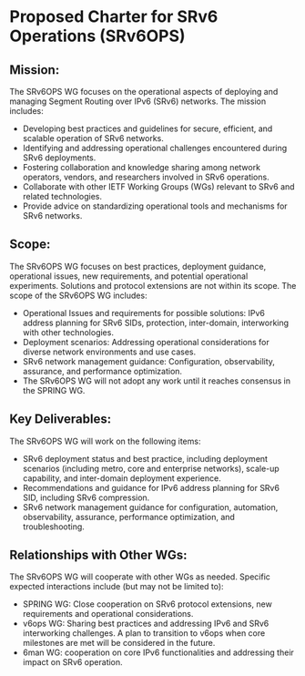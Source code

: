 # Proposed Charter for SRv6 Operations (SRv6OPS)

## Mission:
The SRv6OPS WG focuses on the operational aspects of deploying and managing Segment Routing over IPv6 (SRv6) networks. The mission includes:
* Developing best practices and guidelines for secure, efficient, and scalable operation of SRv6 networks.
* Identifying and addressing operational challenges encountered during SRv6 deployments.
* Fostering collaboration and knowledge sharing among network operators, vendors, and researchers involved in SRv6 operations.
* Collaborate with other IETF Working Groups (WGs) relevant to SRv6 and related technologies.
* Provide advice on standardizing operational tools and mechanisms for SRv6 networks.

## Scope:
The SRv6OPS WG focuses on best practices, deployment guidance, operational issues, new requirements, and potential operational experiments. Solutions and protocol extensions are not within its scope. The scope of the SRv6OPS WG includes:
* Operational Issues and requirements for possible solutions: IPv6 address planning for SRv6 SIDs, protection, inter-domain, interworking with other technologies.
* Deployment scenarios: Addressing operational considerations for diverse network environments and use cases.
* SRv6 network management guidance: Configuration, observability, assurance, and performance optimization.
* The SRv6OPS WG will not adopt any work until it reaches consensus in the SPRING WG. 

## Key Deliverables:
The SRv6OPS WG will work on the following items:
* SRv6 deployment status and best practice, including deployment scenarios (including metro, core and enterprise networks), scale-up capability, and inter-domain deployment experience. 
* Recommendations and guidance for IPv6 address planning for SRv6 SID, including SRv6 compression. 
* SRv6 network management guidance for configuration, automation, observability, assurance, performance optimization, and troubleshooting.

## Relationships with Other WGs:
The SRv6OPS WG will cooperate with other WGs as needed. Specific expected interactions include (but may not be limited to):
* SPRING WG: Close cooperation on SRv6 protocol extensions, new requirements and operational considerations.
* v6ops WG: Sharing best practices and addressing IPv6 and SRv6 interworking challenges. A plan to transition to v6ops when core milestones are met will be considered in the future.
* 6man WG: cooperation on core IPv6 functionalities and addressing their impact on SRv6 operation.
